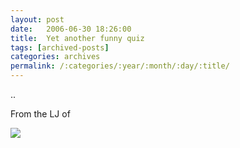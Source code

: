 ```yaml
---
layout: post
date:	2006-06-30 18:26:00
title:  Yet another funny quiz
tags: [archived-posts]
categories: archives
permalink: /:categories/:year/:month/:day/:title/
---
```

..

From the LJ of <lj user="nearfar">



<IMG src="http://www.nerdtests.com/images/ft/dead.php?val=1687">
